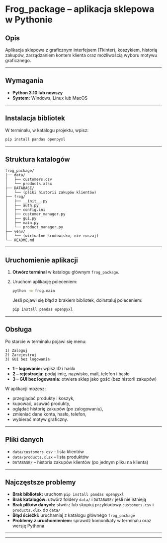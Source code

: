 # Frog_package – aplikacja sklepowa w Pythonie

## Opis

Aplikacja sklepowa z graficznym interfejsem (Tkinter), koszykiem, historią zakupów, zarządzaniem kontem klienta oraz możliwością wyboru motywu graficznego.

---

## Wymagania

- **Python 3.10 lub nowszy**
- **System:** Windows, Linux lub MacOS

---

## Instalacja bibliotek

W terminalu, w katalogu projektu, wpisz:

```bash
pip install pandas openpyxl
```

---

## Struktura katalogów

```text
frog_package/
├── data/
│   ├── customers.csv
│   └── products.xlsx
├── DATABASE/
│   └── (pliki historii zakupów klientów)
├── frog/
│   ├── __init__.py
│   ├── auth.py
│   ├── config.ini
│   ├── customer_manager.py
│   ├── gui.py
│   ├── main.py
│   └── product_manager.py
├── venv/
│   └── (wirtualne środowisko, nie ruszaj)
└── README.md
```

---

## Uruchomienie aplikacji

1. **Otwórz terminal** w katalogu głównym `frog_package`.
2. Uruchom aplikację poleceniem:

    ```bash
    python -m frog.main
    ```

    Jeśli pojawi się błąd z brakiem bibliotek, doinstaluj poleceniem:

    ```bash
    pip install pandas openpyxl
    ```

---

## Obsługa

Po starcie w terminalu pojawi się menu:

```
1) Zaloguj
2) Zarejestruj
3) GUI bez logowania
```

- **1 – logowanie:** wpisz ID i hasło
- **2 – rejestracja:** podaj imię, nazwisko, mail, telefon i hasło
- **3 – GUI bez logowania:** otwiera sklep jako gość (bez historii zakupów)

W aplikacji możesz:
- przeglądać produkty i koszyk,
- kupować, usuwać produkty,
- oglądać historię zakupów (po zalogowaniu),
- zmieniać dane konta, hasło, telefon,
- wybierać motyw graficzny.

---

## Pliki danych

- `data/customers.csv` – lista klientów
- `data/products.xlsx` – lista produktów
- `DATABASE/` – historia zakupów klientów (po jednym pliku na klienta)

---

## Najczęstsze problemy

- **Brak bibliotek:** uruchom `pip install pandas openpyxl`
- **Brak katalogów:** utwórz foldery `data/` i `DATABASE/` jeśli nie istnieją
- **Brak plików danych:** stwórz lub skopiuj przykładowy `customers.csv` i `products.xlsx` do `data/`
- **Błąd ścieżki:** uruchamiaj z katalogu głównego `frog_package`
- **Problemy z uruchomieniem:** sprawdź komunikaty w terminalu oraz wersję Pythona

---


---
